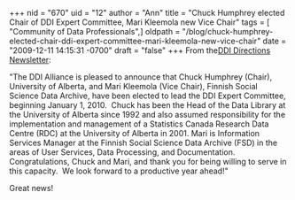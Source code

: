 +++
nid = "670"
uid = "12"
author = "Ann"
title = "Chuck Humphrey elected Chair of DDI Expert Committee, Mari Kleemola new Vice Chair"
tags = [ "Community of Data Professionals",]
oldpath = "/blog/chuck-humphrey-elected-chair-ddi-expert-committee-mari-kleemola-new-vice-chair"
date = "2009-12-11 14:15:31 -0700"
draft = "false"
+++
From the[DDI Directions
Newsletter](http://ddi.icpsr.umich.edu/files/blog/ddidirections7.pdf "DDI Directions Newsletter"):

"The DDI Alliance is pleased to announce that Chuck Humphrey (Chair),
University of Alberta, and Mari Kleemola (Vice Chair), Finnish Social
Science Data Archive, have been elected to lead the DDI Expert
Committee, beginning January 1, 2010.  Chuck has been the Head of the
Data Library at the University of Alberta since 1992 and also assumed
responsibility for the implementation and management of a Statistics
Canada Research Data Centre (RDC) at the University of Alberta in 2001.
Mari is Information Services Manager at the Finnish Social Science Data
Archive (FSD) in the areas of User Services, Data Processing, and
Documentation.  Congratulations, Chuck and Mari, and thank you for being
willing to serve in this capacity.  We look forward to a productive year
ahead!"

Great news!
